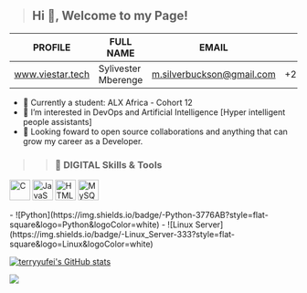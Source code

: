 > ## Hi 👋, Welcome to my Page!

PROFILE  | FULL NAME | EMAIL | MOBILE | LOCATION | USERNAME
--------- | ---------- | ----------- | ---------- | -------- | --------
www.viestar.tech | Sylivester Mberenge | m.silverbuckson@gmail.com | +256775056439 | Uganda | Viestar

- 🌱 Currently a student: ALX Africa - Cohort 12
- 👀 I’m interested in DevOps and Artificial Intelligence [Hyper intelligent people assistants]
- 💞️ Looking foward to open source collaborations and anything that can grow my career as a Developer.

>> ### 🔧 DIGITAL Skills & Tools

<p>
<a href="https://img.shields.io/badge/-MySQL-4479A1?style=flat-square&logo=MySQL&logoColor=white"></a>
<a href="https://docs.microsoft.com/en-us/cpp/?view=msvc-170" target="_blank" rel="noreferrer"><img src="https://raw.githubusercontent.com/danielcranney/readme-generator/main/public/icons/skills/c-colored.svg" width="36" height="36" alt="C" /></a>
<a href="https://developer.mozilla.org/en-US/docs/Web/JavaScript" target="_blank" rel="noreferrer"><img src="https://raw.githubusercontent.com/danielcranney/readme-generator/main/public/icons/skills/javascript-colored.svg" width="36" height="36" alt="JavaScript" /></a>
<a href="https://developer.mozilla.org/en-US/docs/Glossary/HTML5" target="_blank" rel="noreferrer"><img src="https://raw.githubusercontent.com/danielcranney/readme-generator/main/public/icons/skills/html5-colored.svg" width="36" height="36" alt="HTML5" /></a>
<a href="https://www.mysql.com/" target="_blank" rel="noreferrer"><img src="https://raw.githubusercontent.com/danielcranney/readme-generator/main/public/icons/skills/mysql-colored.svg" width="36" height="36" alt="MySQL" /></a>
</p>
- ![Python](https://img.shields.io/badge/-Python-3776AB?style=flat-square&logo=Python&logoColor=white)
- ![Linux Server](https://img.shields.io/badge/-Linux_Server-333?style=flat-square&logo=Linux&logoColor=white)

<a href="http://www.github.com/viestar"><img src="https://github-readme-stats.vercel.app/api?username=viestar&show_icons=true&hide=&count_private=true&title_color=a855f7&text_color=ffffff&icon_color=0891b2&bg_color=1c1917&hide_border=true&show_icons=true" alt="terryyufei's GitHub stats" /></a>

<a href="http://www.github.com/viestar"><img src="https://github-readme-streak-stats.herokuapp.com/?user=viestar&stroke=ffffff&background=1c1917&ring=a855f7&fire=a855f7&currStreakNum=ffffff&currStreakLabel=a855f7&sideNums=ffffff&sideLabels=ffffff&dates=ffffff&hide_border=true" /></a>

<!---
<a href="https://github.com/viestar" align="left"><img src="https://github-readme-stats.vercel.app/api/top-langs/?username=viestar&langs_count=10&title_color=a855f7&text_color=ffffff&icon_color=0891b2&bg_color=1c1917&hide_border=true&locale=en&custom_title=Top%20%Languages" alt="Top Languages" /></a>


Viestar/Viestar is a ✨ special ✨ repository because its `README.md` (this file) appears on your GitHub profile.
You can click the Preview link to take a look at your changes.
--->
